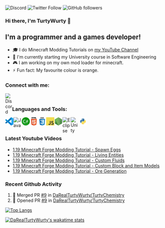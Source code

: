 ![Discord](https://img.shields.io/discord/621352915034177566?color=7289DA&label=My%20Discord%20Server&logo=Discord&style=plastic)
![Twitter Follow](https://img.shields.io/twitter/follow/RealTurtyWurty?color=1DA1F2&label=Follow%20me%20on%20Twitter&logo=Twitter&logoColor=1DA1F2&style=social)
![GitHub followers](https://img.shields.io/github/followers/DaRealTurtyWurty?style=social)

### Hi there, I'm TurtyWurty 👋

## I'm a programmer and a games developer!

- 🎓 I do Minecraft Modding Tutorials on [my YouTube Channel][youtube]
- 🏫 I'm currently starting my University course in Software Engineering
- 🎮 I am working on my own mod loader for minecraft.
- ⚡ Fun fact: My favourite colour is orange.

### Connect with me:

[<img align="left" alt="Discord" width="22px" src="https://cdn.jsdelivr.net/npm/simple-icons@v3/icons/discord.svg"/>][discord]

<br/>

### Languages and Tools:

[<img align="left" alt="Visual Studio Code" width="26px" src="https://raw.githubusercontent.com/github/explore/80688e429a7d4ef2fca1e82350fe8e3517d3494d/topics/visual-studio-code/visual-studio-code.png"/>][vscode]
[<img align="left" alt="Java" width="26px" src="https://cdn.jsdelivr.net/npm/simple-icons@v3/icons/java.svg"/>][java]
[<img align="left" alt="C#" width="26px" src="https://raw.githubusercontent.com/github/explore/80688e429a7d4ef2fca1e82350fe8e3517d3494d/topics/csharp/csharp.png"/>][csharp]
[<img align="left" alt="HTML 5" width="26px" src="https://raw.githubusercontent.com/github/explore/80688e429a7d4ef2fca1e82350fe8e3517d3494d/topics/html/html.png"/>][html]
[<img align="left" alt="CSS" width="26px" src="https://raw.githubusercontent.com/github/explore/80688e429a7d4ef2fca1e82350fe8e3517d3494d/topics/css/css.png"/>][css]
[<img align="left" alt="Javascript" width="26px" src="https://raw.githubusercontent.com/github/explore/80688e429a7d4ef2fca1e82350fe8e3517d3494d/topics/javascript/javascript.png"/>][javascript]
[<img align="left" alt="Node JS" width="26px" src="https://raw.githubusercontent.com/github/explore/80688e429a7d4ef2fca1e82350fe8e3517d3494d/topics/nodejs/nodejs.png"/>][nodejs]
[<img align="left" alt="Eclipse" width="26px" src="https://cdn.jsdelivr.net/npm/simple-icons@v3/icons/eclipseide.svg"/>][eclipse]
[<img align="left" alt="Unity" width="26px" src="https://cdn.jsdelivr.net/npm/simple-icons@v3/icons/unity.svg"/>][unity]
[<img align="left" alt="Python" width="26px" src="https://raw.githubusercontent.com/github/explore/80688e429a7d4ef2fca1e82350fe8e3517d3494d/topics/python/python.png"/>][python]

<br/>
<br/>

### Latest Youtube Videos

<!-- YOUTUBE:START -->
- [1.19 Minecraft Forge Modding Tutorial - Spawn Eggs](https://www.youtube.com/watch?v=x2eA0L9RKrU)
- [1.19 Minecraft Forge Modding Tutorial - Living Entities](https://www.youtube.com/watch?v=XBIXn7s-fMo)
- [1.19 Minecraft Forge Modding Tutorial - Custom Fluids](https://www.youtube.com/watch?v=ESEI1-tcdHI)
- [1.19 Minecraft Forge Modding Tutorial - Custom Block and Item Models](https://www.youtube.com/watch?v=U7pM-c-gb5w)
- [1.19 Minecraft Forge Modding Tutorial - Ore Generation](https://www.youtube.com/watch?v=ONyOsUzcwRw)
<!-- YOUTUBE:END -->

### Recent Github Activity
<!--START_SECTION:activity-->
1. 🎉 Merged PR [#9](https://github.com/DaRealTurtyWurty/TurtyChemistry/pull/9) in [DaRealTurtyWurty/TurtyChemistry](https://github.com/DaRealTurtyWurty/TurtyChemistry)
2. 💪 Opened PR [#9](https://github.com/DaRealTurtyWurty/TurtyChemistry/pull/9) in [DaRealTurtyWurty/TurtyChemistry](https://github.com/DaRealTurtyWurty/TurtyChemistry)
<!--END_SECTION:activity-->

[![Top Langs](https://github-readme-stats.vercel.app/api/top-langs/?username=DaRealTurtyWurty&layout=compact&theme=dark)](https://github.com/anuraghazra/github-readme-stats)

[![DaRealTurtyWurty's wakatime stats](https://github-readme-stats.vercel.app/api?username=DaRealTurtyWurty)](https://github.com/anuraghazra/github-readme-stats)

[youtube]: https://youtube.com/TurtyWurty
[discord]: https://discord.gg/jCTnnhxc7J
[vscode]: https://code.visualstudio.com
[java]: https://www.java.com
[csharp]: https://docs.microsoft.com/en-us/dotnet/csharp
[html]: https://en.wikipedia.org/wiki/HTML
[css]: https://en.wikipedia.org/wiki/CSS
[javascript]: https://www.javascript.com
[nodejs]: https://nodejs.org
[eclipse]: https://www.eclipse.org
[unity]: https://unity.com
[python]: https://www.python.org

